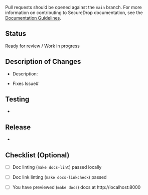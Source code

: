 Pull requests should be opened against the `main` branch. For more information on contributing to SecureDrop documentation, see the [Documentation Guidelines](https://docs.securedrop.org/en/stable/development/documentation_guidelines.html).


## Status
<!-- What state is your PR in? Select one of the following and delete the option that does not apply. -->

Ready for review / Work in progress


## Description of Changes

* Description: 

* Fixes Issue#


## Testing
<!-- How should the reviewer test this PR? Write out any special testing steps here. -->
*

## Release 
<!-- Any special considerations for release of this change into the stable version of the documentation? -->
* 


## Checklist (Optional)

- [ ] Doc linting (`make docs-lint`) passed locally
- [ ] Doc link linting (`make docs-linkcheck`) passed
- [ ] You have previewed (`make docs`) docs at http://localhost:8000



